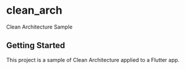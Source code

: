 # clean_arch

Clean Architecture Sample

## Getting Started

This project is a sample of Clean Architecture applied to a Flutter app.
